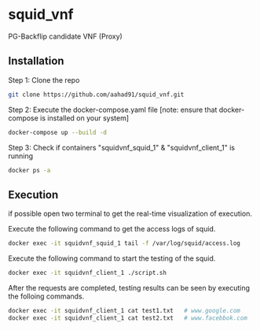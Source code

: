 # squid_vnf
PG-Backflip candidate VNF (Proxy)
## Installation
Step 1: Clone the repo
```bash
git clone https://github.com/aahad91/squid_vnf.git
```

Step 2: Execute the docker-compose.yaml file [note: ensure that docker-compose is installed on your system]
```bash
docker-compose up --build -d
```

Step 3: Check if containers "squidvnf_squid_1" & "squidvnf_client_1" is running
```bash
docker ps -a
```
## Execution
if possible open two terminal to get the real-time visualization of execution.

Execute the following command to get the access logs of squid.
```bash
docker exec -it squidvnf_squid_1 tail -f /var/log/squid/access.log
```
Execute the following command to start the testing of the squid.
```bash
docker exec -it squidvnf_client_1 ./script.sh
```
After the requests are completed, testing results can be seen by executing the folloing commands.
```bash
docker exec -it squidvnf_client_1 cat test1.txt   # www.google.com
docker exec -it squidvnf_client_1 cat test2.txt   # www.facebbok.com

